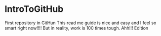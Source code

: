 # IntroToGitHub
First repository in GitHun
This read me guide is nice and easy and I feel so smart right now!!!!
But in reality, work is 100 times tough. Ahh!!! 
Edition
